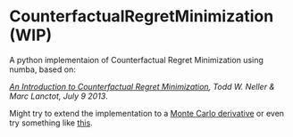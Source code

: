 # CounterfactualRegretMinimization (WIP)
A python implementaion of Counterfactual Regret Minimization using numba, based on: 

*<a href="http://modelai.gettysburg.edu/2013/cfr/cfr.pdf">An Introduction to Counterfactual Regret Minimization</a>, Todd W. Neller & Marc Lanctot, July 9 2013*.

Might try to extend the implementation to a <a href="http://mlanctot.info/files/papers/nips09mccfr.pdf">Monte Carlo derivative</a> or even try something like <a href="https://arxiv.org/pdf/2112.03178.pdf">this</a>.
